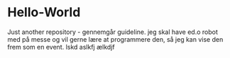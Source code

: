 # Hello-World
Just another repository - gennemgår guideline.
jeg skal have ed.o robot med på messe og vil gerne lære at programmere den, så jeg kan vise den frem som en event.
lskd aslkfj ælkdjf

